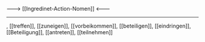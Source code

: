 ---> [[Ingredinet-Action-Nomen]] <---

---
, [[treffen]], [[zuneigen]], [[vorbeikommen]], [[beteiligen]], [[eindringen]], [[Beteiligung]], [[antreten]], [[teilnehmen]]